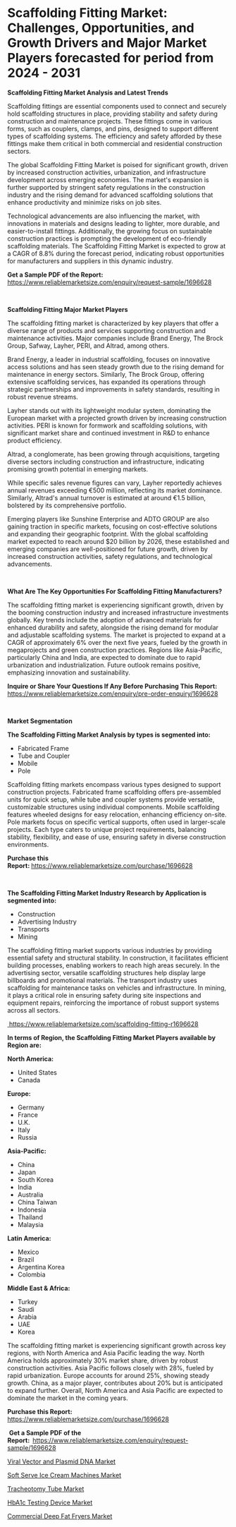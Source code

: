 <p><h1>Scaffolding Fitting Market: Challenges, Opportunities, and Growth Drivers and Major Market Players forecasted for period from 2024 - 2031</h1></p><p><strong>Scaffolding Fitting Market Analysis and Latest Trends</strong></p>
<p><p>Scaffolding fittings are essential components used to connect and securely hold scaffolding structures in place, providing stability and safety during construction and maintenance projects. These fittings come in various forms, such as couplers, clamps, and pins, designed to support different types of scaffolding systems. The efficiency and safety afforded by these fittings make them critical in both commercial and residential construction sectors.</p><p>The global Scaffolding Fitting Market is poised for significant growth, driven by increased construction activities, urbanization, and infrastructure development across emerging economies. The market's expansion is further supported by stringent safety regulations in the construction industry and the rising demand for advanced scaffolding solutions that enhance productivity and minimize risks on job sites. </p><p>Technological advancements are also influencing the market, with innovations in materials and designs leading to lighter, more durable, and easier-to-install fittings. Additionally, the growing focus on sustainable construction practices is prompting the development of eco-friendly scaffolding materials. The Scaffolding Fitting Market is expected to grow at a CAGR of 8.8% during the forecast period, indicating robust opportunities for manufacturers and suppliers in this dynamic industry.</p></p>
<p><strong>Get a Sample PDF of the Report:&nbsp;</strong> <a href="https://www.reliablemarketsize.com/enquiry/request-sample/1696628?utm_campaign=1413&utm_medium=2&utm_source=Github&utm_content=ia&utm_term=20102024&utm_id=scaffolding-fitting">https://www.reliablemarketsize.com/enquiry/request-sample/1696628</a></p>
<p>&nbsp;</p>
<p><strong>Scaffolding Fitting Major Market Players</strong></p>
<p><p>The scaffolding fitting market is characterized by key players that offer a diverse range of products and services supporting construction and maintenance activities. Major companies include Brand Energy, The Brock Group, Safway, Layher, PERI, and Altrad, among others. </p><p>Brand Energy, a leader in industrial scaffolding, focuses on innovative access solutions and has seen steady growth due to the rising demand for maintenance in energy sectors. Similarly, The Brock Group, offering extensive scaffolding services, has expanded its operations through strategic partnerships and improvements in safety standards, resulting in robust revenue streams.</p><p>Layher stands out with its lightweight modular system, dominating the European market with a projected growth driven by increasing construction activities. PERI is known for formwork and scaffolding solutions, with significant market share and continued investment in R&D to enhance product efficiency. </p><p>Altrad, a conglomerate, has been growing through acquisitions, targeting diverse sectors including construction and infrastructure, indicating promising growth potential in emerging markets. </p><p>While specific sales revenue figures can vary, Layher reportedly achieves annual revenues exceeding €500 million, reflecting its market dominance. Similarly, Altrad's annual turnover is estimated at around €1.5 billion, bolstered by its comprehensive portfolio. </p><p>Emerging players like Sunshine Enterprise and ADTO GROUP are also gaining traction in specific markets, focusing on cost-effective solutions and expanding their geographic footprint. With the global scaffolding market expected to reach around $20 billion by 2026, these established and emerging companies are well-positioned for future growth, driven by increased construction activities, safety regulations, and technological advancements.</p></p>
<p>&nbsp;</p>
<p><strong>What Are The Key Opportunities For Scaffolding Fitting Manufacturers?</strong></p>
<p><p>The scaffolding fitting market is experiencing significant growth, driven by the booming construction industry and increased infrastructure investments globally. Key trends include the adoption of advanced materials for enhanced durability and safety, alongside the rising demand for modular and adjustable scaffolding systems. The market is projected to expand at a CAGR of approximately 6% over the next five years, fueled by the growth in megaprojects and green construction practices. Regions like Asia-Pacific, particularly China and India, are expected to dominate due to rapid urbanization and industrialization. Future outlook remains positive, emphasizing innovation and sustainability.</p></p>
<p><strong>Inquire or Share Your Questions If Any Before Purchasing This Report:</strong> <a href="https://www.reliablemarketsize.com/enquiry/pre-order-enquiry/1696628?utm_campaign=1413&utm_medium=2&utm_source=Github&utm_content=ia&utm_term=20102024&utm_id=scaffolding-fitting">https://www.reliablemarketsize.com/enquiry/pre-order-enquiry/1696628</a></p>
<p>&nbsp;</p>
<p><strong>Market Segmentation</strong></p>
<p><strong>The Scaffolding Fitting Market Analysis by types is segmented into:</strong></p>
<p><ul><li>Fabricated Frame</li><li>Tube and Coupler</li><li>Mobile</li><li>Pole</li></ul></p>
<p><p>Scaffolding fitting markets encompass various types designed to support construction projects. Fabricated frame scaffolding offers pre-assembled units for quick setup, while tube and coupler systems provide versatile, customizable structures using individual components. Mobile scaffolding features wheeled designs for easy relocation, enhancing efficiency on-site. Pole markets focus on specific vertical supports, often used in larger-scale projects. Each type caters to unique project requirements, balancing stability, flexibility, and ease of use, ensuring safety in diverse construction environments.</p></p>
<p><strong>Purchase this Report:&nbsp;</strong><a href="https://www.reliablemarketsize.com/purchase/1696628?utm_campaign=1413&utm_medium=2&utm_source=Github&utm_content=ia&utm_term=20102024&utm_id=scaffolding-fitting">https://www.reliablemarketsize.com/purchase/1696628</a></p>
<p>&nbsp;</p>
<p><strong>The Scaffolding Fitting Market Industry Research by Application is segmented into:</strong></p>
<p><ul><li>Construction</li><li>Advertising Industry</li><li>Transports</li><li>Mining</li></ul></p>
<p><p>The scaffolding fitting market supports various industries by providing essential safety and structural stability. In construction, it facilitates efficient building processes, enabling workers to reach high areas securely. In the advertising sector, versatile scaffolding structures help display large billboards and promotional materials. The transport industry uses scaffolding for maintenance tasks on vehicles and infrastructure. In mining, it plays a critical role in ensuring safety during site inspections and equipment repairs, reinforcing the importance of robust support systems across all sectors.</p></p>
<p><a href="https://www.reliablemarketsize.com/scaffolding-fitting-r1696628?utm_campaign=1413&utm_medium=2&utm_source=Github&utm_content=ia&utm_term=20102024&utm_id=scaffolding-fitting">&nbsp;https://www.reliablemarketsize.com/scaffolding-fitting-r1696628</a></p>
<p><strong>In terms of Region, the Scaffolding Fitting Market Players available by Region are:</strong></p>
<p>
    <p> <strong> North America: </strong>
        <ul>
            <li>United States</li>
            <li>Canada</li>
        </ul>
        </p> 
    <p> <strong> Europe: </strong>
        <ul>
            <li>Germany</li>
            <li>France</li>
            <li>U.K.</li>
            <li>Italy</li>
            <li>Russia</li>
        </ul>
        </p> 
    <p> <strong> Asia-Pacific: </strong>
        <ul>
            <li>China</li>
            <li>Japan</li>
            <li>South Korea</li>
            <li>India</li>
            <li>Australia</li>
            <li>China Taiwan</li>
            <li>Indonesia</li>
            <li>Thailand</li>
            <li>Malaysia</li>
        </ul>
        </p> 
    <p> <strong> Latin America: </strong>
        <ul>
            <li>Mexico</li>
            <li>Brazil</li>
            <li>Argentina Korea</li>
            <li>Colombia</li>
        </ul>
        </p> 
    <p> <strong> Middle East & Africa: </strong>
        <ul>
            <li>Turkey</li>
            <li>Saudi</li>
            <li>Arabia</li>
            <li>UAE</li>
            <li>Korea</li>
        </ul>
    </p>
    </p>
<p><p>The scaffolding fitting market is experiencing significant growth across key regions, with North America and Asia Pacific leading the way. North America holds approximately 30% market share, driven by robust construction activities. Asia Pacific follows closely with 28%, fueled by rapid urbanization. Europe accounts for around 25%, showing steady growth. China, as a major player, contributes about 20% but is anticipated to expand further. Overall, North America and Asia Pacific are expected to dominate the market in the coming years.</p></p>
<p><strong>Purchase this Report: </strong><a href="https://www.reliablemarketsize.com/purchase/1696628?utm_campaign=1413&utm_medium=2&utm_source=Github&utm_content=ia&utm_term=20102024&utm_id=scaffolding-fitting">https://www.reliablemarketsize.com/purchase/1696628</a></p>
<p>&nbsp;<strong>Get a Sample PDF of the Report:&nbsp;&nbsp;</strong><a href="https://www.reliablemarketsize.com/enquiry/request-sample/1696628?utm_campaign=1413&utm_medium=2&utm_source=Github&utm_content=ia&utm_term=20102024&utm_id=scaffolding-fitting">https://www.reliablemarketsize.com/enquiry/request-sample/1696628</a></p>
<p><strong></strong></p>
<p><p><a href="https://github.com/ChiragRP21/Market-Research-Report-List-6/blob/main/viral-vector-and-plasmid-dna-market.md?utm_campaign=1413&utm_medium=2&utm_source=Github&utm_content=ia&utm_term=20102024&utm_id=scaffolding-fitting">Viral Vector and Plasmid DNA Market</a></p><p><a href="https://issuu.com/reportprime-2/docs/soft-serve-ice-cream-machines-marke_51535318735c67?utm_campaign=1413&utm_medium=2&utm_source=Github&utm_content=ia&utm_term=20102024&utm_id=scaffolding-fitting">Soft Serve Ice Cream Machines Market</a></p><p><a href="https://www.linkedin.com/pulse/strategic-insights-global-tracheotomy-tube-market-trends-xqnie?utm_campaign=1413&utm_medium=2&utm_source=Github&utm_content=ia&utm_term=20102024&utm_id=scaffolding-fitting">Tracheotomy Tube Market</a></p><p><a href="https://www.linkedin.com/pulse/opportunities-challenges-hba1c-testing-device-market-strategic-bpwze?utm_campaign=1413&utm_medium=2&utm_source=Github&utm_content=ia&utm_term=20102024&utm_id=scaffolding-fitting">HbA1c Testing Device Market</a></p><p><a href="https://issuu.com/reportprime-2/docs/commercial-deep-fat-fryers-market-s_751d6b84444412?utm_campaign=1413&utm_medium=2&utm_source=Github&utm_content=ia&utm_term=20102024&utm_id=scaffolding-fitting">Commercial Deep Fat Fryers Market</a></p></p>